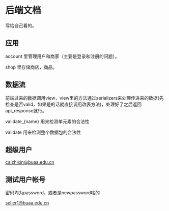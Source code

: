 # 后端文档

写给自己看的。

## 应用

account 里管理用户和商家（主要是登录和注册的问题）。

shop 里存储商店，商品。

## 数据流

前端过来的数据调用view，view里的方法通过serializers来处理传进来的数据(先检查是否valid，如果是的话就直接调用改表方法)，处理好了之后返回api_response就行。

validate_{name} 用来检测单元素的合法性

validate 用来检测整个数据包的合法性

## 超级用户

caizhixin@buaa.edu.cn

## 测试用户帐号

密码均为password，或者是newpassword啥的

seller1@buaa.edu.cn
